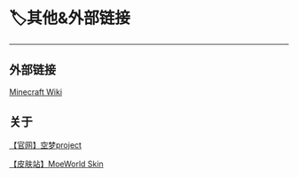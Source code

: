 # 🏷️其他&外部链接
---

## 外部链接
[Minecraft Wiki](https://zh.minecraft.wiki/)

## 关于
[【官网】空梦project](https://project.moeworld.tech/)

[【皮肤站】MoeWorld Skin](https://skin.moeworld.top/)